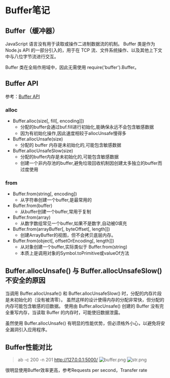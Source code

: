 # Buffer笔记

## Buffer（缓冲器）
JavaScript 语言没有用于读取或操作二进制数据流的机制。 Buffer 类是作为 Node.js API 的一部分引入的，用于在 TCP 流、文件系统操作、以及其他上下文中与八位字节流进行交互。

Buffer 类在全局作用域中，因此无需使用 require('buffer').Buffer。

## Buffer API

参考：[Buffer API](http://nodejs.cn/api/buffer.html)

### alloc
- Buffer.alloc(size[, fill[, encoding]])
  - 分配的buffer会通过buf.fill进行初始化,能确保永远不会包含敏感数据
  - 因为有初始化操作,因此速度相较于allocUnsafe慢得多
- Buffer.allocUnsafe(size)
  - 分配的 buffer 内存是未初始化的,可能包含敏感数据
- Buffer.allocUnsafeSlow(size)
  - 分配的buffer内存是未初始化的,可能包含敏感数据
  - 创建一个非内存池的buffer,避免垃圾回收机制因创建太多独立的buffer而过度使用

### from
- Buffer.from(string[, encoding])
  - 从字符串创建一个buffer,是最常用的
- Buffer.from(buffer)
  - 从buffer创建一个buffer,常用于复制
- Buffer.from(array)
  - 从数字数组常见一个buffer,如果不是数字,自动被0填充
- Buffer.from(arrayBuffer[, byteOffset[, length]]) 
  - 创建ArrayBuffer的视图，但不会拷贝底层内存。
- Buffer.from(object[, offsetOrEncoding[, length]])
  - 从对象创建一个buffer,实际类似于 Buffer.from(string)
  - 本质上是调用对象的Symbol.toPrimitive或valueOf方法

## Buffer.allocUnsafe() 与 Buffer.allocUnsafeSlow() 不安全的原因
当调用 Buffer.allocUnsafe() 和 Buffer.allocUnsafeSlow() 时，分配的内存片段是未初始化的（没有被清零）。 虽然这样的设计使得内存的分配非常快，但分配的内存可能包含敏感的旧数据。 使用由 Buffer.allocUnsafe() 创建的 Buffer 没有完全重写内存，当读取 Buffer 的内存时，可能使旧数据泄露。

虽然使用 Buffer.allocUnsafe() 有明显的性能优势，但必须格外小心，以避免将安全漏洞引入应用程序。

## Buffer性能对比
> ab -c 200 -n 201 http://127.0.0.1:5000/
![buffer.png](https://i.loli.net/2019/11/13/ebh5ArXRsaOWnpZ.png)
![str.png](https://i.loli.net/2019/11/13/C1RhPjuTLMEicVD.png)

很明显使用Buffer效率更高，参考Requests per second，Transfer rate